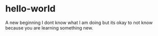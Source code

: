 # hello-world
A new beginning
I dont know what I am doing but its okay to not know because you are learning something new.
